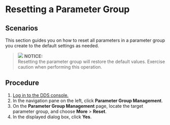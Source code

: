 # Resetting a Parameter Group<a name="dds_03_0015"></a>

## **Scenarios**<a name="section2886390413271"></a>

This section guides you on how to reset all parameters in a parameter group you create to the default settings as needed.

>![](/images/icon-notice.gif) **NOTICE:**   
>Resetting the parameter group will restore the default values. Exercise caution when performing this operation.  

## Procedure<a name="section539251916405"></a>

1.  [Log in to the DDS console.](logging-in-to-the-dds-console.md)
2.  In the navigation pane on the left, click  **Parameter Group Management**.
3.  On the  **Parameter Group Management**  page, locate the target parameter group, and choose  **More**  \>  **Reset**.
4.  In the displayed dialog box, click  **Yes**.

